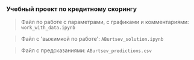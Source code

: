 ### Учебный проект по кредитному скорингу

> Файл по работе с параметрами, с графиками и комментариями: `work_with_data.ipynb`

> Файл с 'выжимкой по работе': `ABurtsev_solution.ipynb`

> Файл с предсказаниями: `ABurtsev_predictions.csv`
